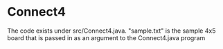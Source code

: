 # Connect4

The code exists under src/Connect4.java. "sample.txt" is the sample 4x5 board that is passed in as an argument to the Connect4.java program
